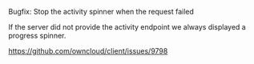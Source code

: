 Bugfix: Stop the activity spinner when the request failed

If the server did not provide the activity endpoint we always displayed a progress spinner.

https://github.com/owncloud/client/issues/9798
